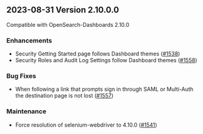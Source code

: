 ## 2023-08-31 Version 2.10.0.0

Compatible with OpenSearch-Dashboards 2.10.0

### Enhancements
* Security Getting Started page follows Dashboard themes ([#1538](https://github.com/opensearch-project/security-dashboards-plugin/pull/1538))
* Security Roles and Audit Log Settings follow Dashboard themes ([#1558](https://github.com/opensearch-project/security-dashboards-plugin/pull/1558))


### Bug Fixes
* When following a link that prompts sign in through SAML or Multi-Auth the destination page is not lost ([#1557](https://github.com/opensearch-project/security-dashboards-plugin/pull/1557))


### Maintenance
* Force resolution of selenium-webdriver to 4.10.0 ([#1541](https://github.com/opensearch-project/security-dashboards-plugin/pull/1541))